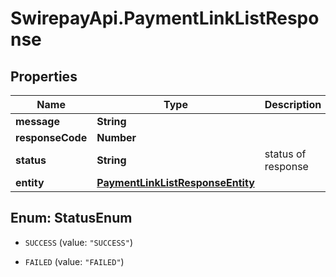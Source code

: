 # SwirepayApi.PaymentLinkListResponse

## Properties

Name | Type | Description | Notes
------------ | ------------- | ------------- | -------------
**message** | **String** |  | [optional] 
**responseCode** | **Number** |  | [optional] 
**status** | **String** | status of response | [optional] 
**entity** | [**PaymentLinkListResponseEntity**](PaymentLinkListResponseEntity.md) |  | [optional] 



## Enum: StatusEnum


* `SUCCESS` (value: `"SUCCESS"`)

* `FAILED` (value: `"FAILED"`)




